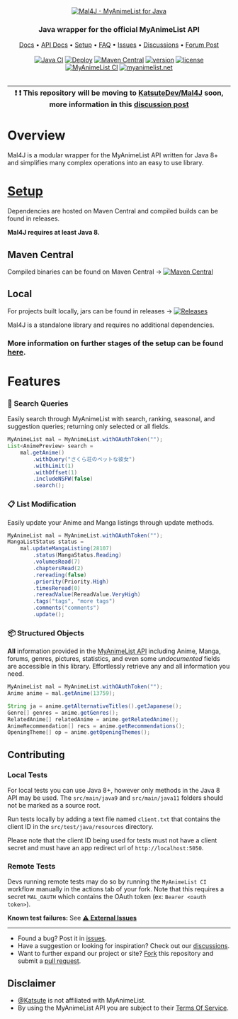 <div align="center">
    <a href="https://github.com/Katsute/Mal4J#readme">
        <img src="https://raw.githubusercontent.com/Katsute/Mal4J/main/banner.png" alt="Mal4J - MyAnimeList for Java">
    </a>
    <h3>Java wrapper for the official MyAnimeList API</h3>
    <div>
        <a href="https://docs.katsute.dev/mal4j">Docs</a>
        •
        <a href="https://myanimelist.net/apiconfig/references/api/v2">API Docs</a>
        •
        <a href="https://github.com/Katsute/Mal4J/blob/main/setup.md">Setup</a>
        •
        <a href="https://github.com/Katsute/Mal4J/blob/main/faq.md">FAQ</a>
        •
        <a href="https://github.com/Katsute/Mal4J/issues">Issues</a>
        •
        <a href="https://github.com/Katsute/Mal4J/discussions">Discussions</a>
        •
        <a href="https://myanimelist.net/forum/?topicid=1897569">Forum Post</a>
    </div>
</div>
<br>
<div align="center">
    <a href="https://github.com/Katsute/Mal4J/actions/workflows/java_ci.yml"><img alt="Java CI" src="https://github.com/Katsute/Mal4J/actions/workflows/java_ci.yml/badge.svg"></a>
    <a href="https://github.com/Katsute/Mal4J/actions/workflows/release.yml"><img alt="Deploy" src="https://github.com/Katsute/Mal4J/actions/workflows/release.yml/badge.svg"></a>
    <a href="https://mvnrepository.com/artifact/com.kttdevelopment/mal4j"><img alt="Maven Central" src="https://img.shields.io/maven-central/v/com.kttdevelopment/mal4j"></a>
    <a href="https://github.com/Katsute/Mal4J/releases"><img alt="version" src="https://img.shields.io/github/v/release/Katsute/Mal4J"></a>
    <a href="https://github.com/Katsute/Mal4J/blob/main/LICENSE"><img alt="license" src="https://img.shields.io/github/license/Katsute/Mal4J"></a>
    <br>
    <a href="https://github.com/Katsute/Mal4J/actions/workflows/mal_ci.yml"><img alt="MyAnimeList CI" src="https://github.com/Katsute/Mal4J/actions/workflows/mal_ci.yml/badge.svg"></a>
    <a href="https://myanimelist.net/"><img alt="myanimelist.net" src="https://img.shields.io/website?label=myanimelist.net&logo=myanimelist&url=https%3A%2F%2Fmyanimelist.net%2F"></a>
</div>

<br>

<div align="center">
    <table>
        <thead>
            <tr>
                <th>❗ ❗ This repository will be moving to <a href="https://github.com/KatsuteDev/Mal4J">KatsuteDev/Mal4J</a> soon, more information in this <a href="https://github.com/Katsute/Mal4J/discussions/230">discussion post</a></th>
            </tr>
        </thead>
    </table>
</div>

# Overview

Mal4J is a modular wrapper for the MyAnimeList API written for Java 8+ and simplifies many complex operations into an easy to use library.

# [Setup](https://github.com/Katsute/Mal4J/blob/main/setup.md)

Dependencies are hosted on Maven Central and compiled builds can be found in releases.

**Mal4J requires at least Java 8.**

## Maven Central

Compiled binaries can be found on Maven Central → [![Maven Central](https://img.shields.io/maven-central/v/com.kttdevelopment/mal4j)](https://mvnrepository.com/artifact/com.kttdevelopment/mal4j)

## Local

For projects built locally, jars can be found in releases → [![Releases](https://img.shields.io/github/v/release/Katsute/Mal4J)](https://github.com/Katsute/Mal4J/releases)

Mal4J is a standalone library and requires no additional dependencies.

### More information on further stages of the setup can be found [here](https://github.com/Katsute/Mal4J/blob/main/setup.md).

# Features

### 🔎 Search Queries

Easily search through MyAnimeList with search, ranking, seasonal, and suggestion queries; returning only selected or all fields.

```java
MyAnimeList mal = MyAnimeList.withOAuthToken("");
List<AnimePreview> search =
    mal.getAnime()
        .withQuery("さくら荘のペットな彼女")
        .withLimit(1)
        .withOffset(1)
        .includeNSFW(false)
        .search();
```

### 📋 List Modification
Easily update your Anime and Manga listings through update methods.

```java
MyAnimeList mal = MyAnimeList.withOAuthToken("");
MangaListStatus status =
    mal.updateMangaListing(28107)
        .status(MangaStatus.Reading)
        .volumesRead(7)
        .chaptersRead(2)
        .rereading(false)
        .priority(Priority.High)
        .timesReread(0)
        .rereadValue(RereadValue.VeryHigh)
        .tags("tags", "more tags")
        .comments("comments")
        .update();
```

### 📦 Structured Objects

**All** information provided in the [MyAnimeList API](https://myanimelist.net/apiconfig/references/api/v2) including Anime, Manga, forums, genres, pictures, statistics, and even some *undocumented* fields are accessible in this library. Effortlessly retrieve any and all information you need.

```java
MyAnimeList mal = MyAnimeList.withOAuthToken("");
Anime anime = mal.getAnime(13759);

String ja = anime.getAlternativeTitles().getJapanese();
Genre[] genres = anime.getGenres();
RelatedAnime[] relatedAnime = anime.getRelatedAnime();
AnimeRecommendation[] recs = anime.getRecommendations();
OpeningTheme[] op = anime.getOpeningThemes();
```

## Contributing

### Local Tests

For local tests you can use Java 8+, however only methods in the Java 8 API may be used. The `src/main/java9` and `src/main/java11` folders should not be marked as a source root.

Run tests locally by adding a text file named `client.txt` that contains the client ID in the `src/test/java/resources` directory.

Please note that the client ID being used for tests must not have a client secret and must have an app redirect url of `http://localhost:5050`.

### Remote Tests

Devs running remote tests may do so by running the `MyAnimeList CI` workflow manually in the actions tab of your fork. Note that this requires a secret `MAL_OAUTH` which contains the OAuth token (ex: `Bearer <oauth token>`).

**Known test failures:** See [**⚠ External Issues**](https://github.com/Katsute/Mal4J/projects/10)

---

- Found a bug? Post it in [issues](https://github.com/Katsute/Mal4J/issues).
- Have a suggestion or looking for inspiration? Check out our [discussions](https://github.com/Katsute/Mal4J/discussions).
- Want to further expand our project or site? [Fork](https://github.com/Katsute/Mal4J/fork) this repository and submit a [pull request](https://github.com/Katsute/Mal4J/pulls).

## Disclaimer
- [@Katsute](https://github.com/Katsute) is not affiliated with MyAnimeList.
- By using the MyAnimeList API you are subject to their [Terms Of Service](https://myanimelist.net/static/apiagreement.html).
